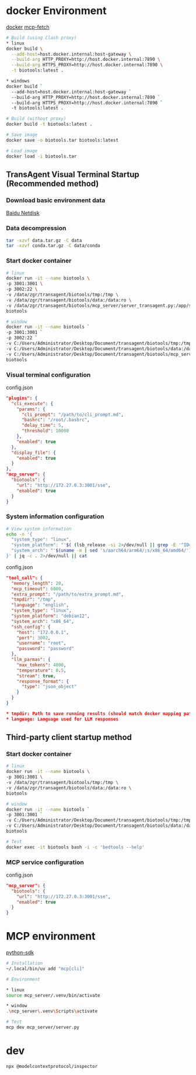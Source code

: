 # docker Environment

[docker](https://www.anaconda.com/docs/tools/working-with-conda/applications/docker#docker)
[mcp-fetch](https://github.com/modelcontextprotocol/servers/blob/main/src/fetch/Dockerfile)

```bash
# Build (using Clash proxy)
* linux
docker build \
  --add-host=host.docker.internal:host-gateway \
  --build-arg HTTP_PROXY=http://host.docker.internal:7890 \
  --build-arg HTTPS_PROXY=http://host.docker.internal:7890 \
  -t biotools:latest .

* windows
docker build `
  --add-host=host.docker.internal:host-gateway `
  --build-arg HTTP_PROXY=http://host.docker.internal:7890 `
  --build-arg HTTPS_PROXY=http://host.docker.internal:7890 `
  -t biotools:latest .

# Build (without proxy)
docker build -t biotools:latest .

# Save image
docker save -o biotools.tar biotools:latest

# Load image
docker load -i biotools.tar
```

## TransAgent Visual Terminal Startup (Recommended method)

### Download basic environment data

[Baidu Netdisk](https://pan.baidu.com/s/1YSH2Y-n_1N4YY1Rk-L7KLA?pwd=khzx)

### Data decompression
```bash
tar -xzvf data.tar.gz -C data
tar -xzvf conda.tar.gz -C data/conda
```

### Start docker container

```bash
# linux
docker run -it --name biotools \
-p 3001:3001 \
-p 3002:22 \
-v /data/zgr/transagent/biotools/tmp:/tmp \
-v /data/zgr/transagent/biotools/data:/data:ro \
-v /data/zgr/transagent/biotools/mcp_server/server_transagent.py:/app/server.py:ro \
biotools

# window
docker run -it --name biotools `
-p 3001:3001 `
-p 3002:22 `
-v C:/Users/Administrator/Desktop/Document/transagent/biotools/tmp:/tmp `
-v C:/Users/Administrator/Desktop/Document/transagent/biotools/data:/data:ro `
-v C:/Users/Administrator/Desktop/Document/transagent/biotools/mcp_server/server_transagent.py:/app/server.py:ro `
biotools
```

### Visual terminal configuration

config.json

```json
"plugins": {
  "cli_execute": {
    "params": {
      "cli_prompt": "/path/to/cli_prompt.md",
      "bashrc": "/root/.bashrc",
      "delay_time": 5,
      "threshold": 10000
    },
    "enabled": true
  },
  "display_file": {
    "enabled": true
  }
},
"mcp_server": {
  "biotools": {
    "url": "http://172.27.0.3:3001/sse",
    "enabled": true
  }
}
```

### System information configuration

```bash
# View system information
echo -n '{
  "system_type": "linux",
  "system_platform": "'$( (lsb_release -si 2>/dev/null || grep -E '^ID=' /etc/os-release | cut -d= -f2) | tr '[:upper:]' '[:lower:]')$((lsb_release -sr 2>/dev/null || grep -E '^VERSION_ID=' /etc/os-release | cut -d= -f2 | tr -d '"') | cut -d. -f1)'",
  "system_arch": "'$(uname -m | sed 's/aarch64/arm64/;s/x86_64/amd64/')'"
}' | jq -c . 2>/dev/null || cat
```

config.json

```json
"tool_call": {
  "memory_length": 20,
  "mcp_timeout": 6000,
  "extra_prompt": "/path/to/extra_prompt.md",
  "tmpdir": "/tmp",
  "language": "english",
  "system_type": "linux",
  "system_platform": "debian12",
  "system_arch": "x86_64",
  "ssh_config": {
    "host": "172.0.0.1",
    "port": 3002,
    "username": "root",
    "password": "password"
  },
  "llm_parmas": {
    "max_tokens": 4000,
    "temperature": 0.5,
    "stream": true,
    "response_format": {
      "type": "json_object"
    }
  }
}

* tmpdir: Path to save running results (should match docker mapping path)
* language: Language used for LLM responses
```

## Third-party client startup method

### Start docker container

```bash
# linux
docker run -it --name biotools \
-p 3001:3001 \
-v /data/zgr/transagent/biotools/tmp:/tmp \
-v /data/zgr/transagent/biotools/data:/data:ro \
biotools

# window
docker run -it --name biotools `
-p 3001:3001 `
-v C:/Users/Administrator/Desktop/Document/transagent/biotools/tmp:/tmp `
-v C:/Users/Administrator/Desktop/Document/transagent/biotools/data:/data:ro `
biotools

# Test
docker exec -it biotools bash -i -c 'bedtools --help'
```

### MCP service configuration

config.json

```json
"mcp_server": {
  "biotools": {
    "url": "http://172.27.0.3:3001/sse",
    "enabled": true
  }
}
```

# MCP environment

[python-sdk](https://github.com/modelcontextprotocol/python-sdk)

```bash
# Installation
~/.local/bin/uv add "mcp[cli]"

# Environment

* linux
source mcp_server/.venv/bin/activate

* window
.\mcp_server\.venv\Scripts\activate

# Test
mcp dev mcp_server/server.py
```

# dev

```bash
npx @modelcontextprotocol/inspector
```
